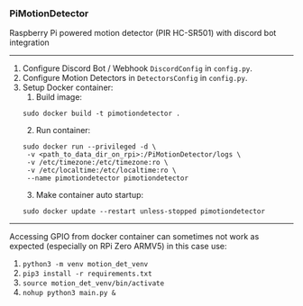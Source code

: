 ### PiMotionDetector

Raspberry Pi powered motion detector (PIR HC-SR501) with discord bot integration

---

1. Configure Discord Bot / Webhook `DiscordConfig` in `config.py`.
2. Configure Motion Detectors in `DetectorsConfig` in `config.py`.
3. Setup Docker container:
   1. Build image: 
   ```
   sudo docker build -t pimotiondetector .
   ```
   2. Run container:
   ```
   sudo docker run --privileged -d \
    -v <path_to_data_dir_on_rpi>:/PiMotionDetector/logs \
    -v /etc/timezone:/etc/timezone:ro \
    -v /etc/localtime:/etc/localtime:ro \
    --name pimotiondetector pimotiondetector
   ```
   3. Make container auto startup:
   ```
   sudo docker update --restart unless-stopped pimotiondetector
   ```
   
---

Accessing GPIO from docker container can sometimes not work as expected (especially on RPi Zero ARMV5) in this case use:
1. `python3 -m venv motion_det_venv`
2. `pip3 install -r requirements.txt`
3. `source motion_det_venv/bin/activate`
4. `nohup python3 main.py &`

